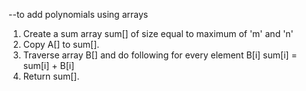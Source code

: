 --to add polynomials using arrays
1. Create a sum array sum[] of size equal to maximum of 'm' and 'n'
2. Copy A[] to sum[].
3. Traverse array B[] and do following for every element B[i]
          sum[i] = sum[i] + B[i]
4. Return sum[].
